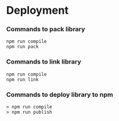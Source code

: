 # Deployment

### Commands to pack library

```
npm run compile
npm run pack
```

### Commands to link library

```
npm run compile
npm run link
```

### Commands to deploy library to npm

```
> npm run compile
> npm run publish
```
